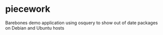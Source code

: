 # piecework
Barebones demo application using osquery to show out of date packages on Debian and Ubuntu hosts
